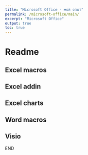 ```yaml
---
title: "Microsoft Office - мой опыт"
permalink: /microsoft-office/main/
excerpt: "Microsoft Office"
output: true
toc: true
---
```


# Readme

## Excel macros

## Excel addin

## Excel charts

## Word macros

## Visio


END
